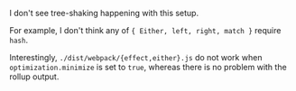 I don't see tree-shaking happening with this setup.

For example, I don't think any of `{ Either, left, right, match }` require `hash`.

Interestingly, `./dist/webpack/{effect,either}.js` do not work when `optimization.minimize` is set to `true`, whereas there is no problem with the rollup output.